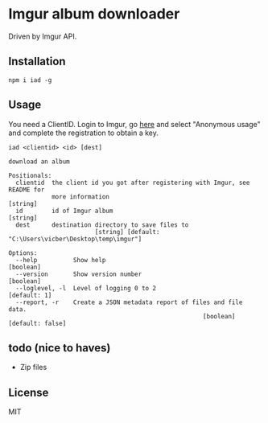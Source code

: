 # Imgur album downloader

Driven by Imgur API.

## Installation

`npm i iad -g`

## Usage

You need a ClientID. Login to Imgur, go [here][register-client] and select "Anonymous usage" and complete the registration to obtain a key.

```text
iad <clientid> <id> [dest]

download an album

Positionals:
  clientid  the client id you got after registering with Imgur, see README for
            more information                                            [string]
  id        id of Imgur album                                           [string]
  dest      destination directory to save files to
                        [string] [default: "C:\Users\vicber\Desktop\temp\imgur"]

Options:
  --help          Show help                                            [boolean]
  --version       Show version number                                  [boolean]
  --loglevel, -l  Level of logging 0 to 2                           [default: 1]
  --report, -r    Create a JSON metadata report of files and file data.
                                                      [boolean] [default: false]
```

## todo (nice to haves)

- Zip files

## License

MIT

[register-client]: https://api.imgur.com/oauth2/addclient